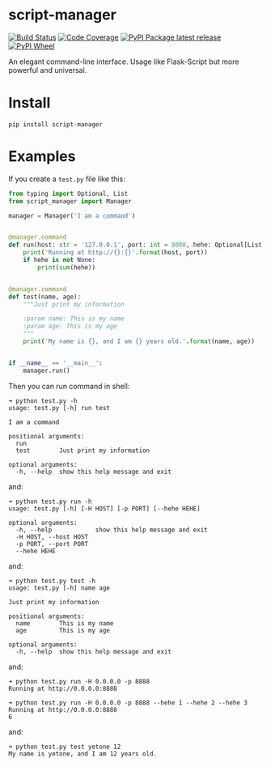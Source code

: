 script-manager
==============


[![Build Status](https://scrutinizer-ci.com/g/yetone/script-manager/badges/build.png?b=master)](https://scrutinizer-ci.com/g/yetone/script-manager/build-status/master)
[![Code Coverage](https://scrutinizer-ci.com/g/yetone/script-manager/badges/coverage.png?b=master)](https://scrutinizer-ci.com/g/yetone/script-manager/?branch=master)
[![PyPI Package latest release](https://img.shields.io/pypi/v/script-manager.svg)](https://pypi.org/project/script-manager)
[![PyPI Wheel](https://img.shields.io/pypi/wheel/script-manager.svg)](https://pypi.org/project/script-manager)


An elegant command-line interface. Usage like Flask-Script but more powerful and universal.


# Install

```shell
pip install script-manager
```


# Examples

If you create a `test.py` file like this:

```python
from typing import Optional, List
from script_manager import Manager

manager = Manager('I am a command')


@manager.command
def run(host: str = '127.0.0.1', port: int = 8080, hehe: Optional[List[int]] = None):
    print('Running at http://{}:{}'.format(host, port))
    if hehe is not None:
        print(sum(hehe))


@manager.command
def test(name, age):
    """Just print my information

    :param name: This is my name
    :param age: This is my age
    """
    print('My name is {}, and I am {} years old.'.format(name, age))


if __name__ == '__main__':
    manager.run()
```

Then you can run command in shell:

```shell
➜ python test.py -h
usage: test.py [-h] run test

I am a command

positional arguments:
  run
  test        Just print my information

optional arguments:
  -h, --help  show this help message and exit

```

and:

```shell
➜ python test.py run -h
usage: test.py [-h] [-H HOST] [-p PORT] [--hehe HEHE]

optional arguments:
  -h, --help            show this help message and exit
  -H HOST, --host HOST
  -p PORT, --port PORT
  --hehe HEHE

```

and:

```shell
➜ python test.py test -h
usage: test.py [-h] name age

Just print my information

positional arguments:
  name        This is my name
  age         This is my age

optional arguments:
  -h, --help  show this help message and exit

```

and:

```shell
➜ python test.py run -H 0.0.0.0 -p 8888
Running at http://0.0.0.0:8888

```

```shell
➜ python test.py run -H 0.0.0.0 -p 8888 --hehe 1 --hehe 2 --hehe 3
Running at http://0.0.0.0:8888
6

```

and:

```shell
➜ python test.py test yetone 12
My name is yetone, and I am 12 years old.

```
